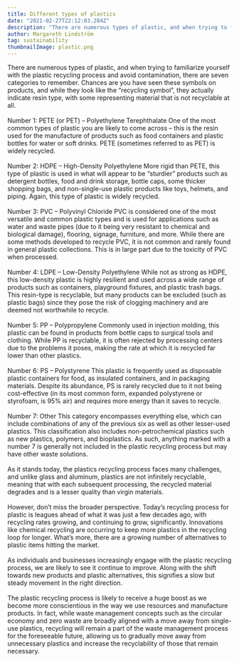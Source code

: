 ```yaml
---
title: Different types of plastics
date: "2021-02-27T22:12:03.284Z"
description: "There are numerous types of plastic, and when trying to familiarize yourself with the plastic recycling process and avoid contamination, there are seven categories to remember."
author: Margareth Lindström
tag: sustainability
thumbnailImage: plastic.png
---
```


There are numerous types of plastic, and when trying to familiarize yourself with the plastic recycling process and avoid contamination, there are seven categories to remember. Chances are you have seen these symbols on products, and while they look like the “recycling symbol”, they actually indicate resin type, with some representing material that is not recyclable at all. 
<br /><br/>
Number 1: PETE (or PET) – Polyethylene Terephthalate
One of the most common types of plastic you are likely to come across – this is the resin used for the manufacture of products such as food containers and plastic bottles for water or soft drinks. PETE (sometimes referred to as PET) is widely recycled.
<br /><br/>
Number 2: HDPE – High-Density Polyethylene
More rigid than PETE, this type of plastic is used in what will appear to be “sturdier” products such as detergent bottles, food and drink storage, bottle caps, some thicker shopping bags, and non-single-use plastic products like toys, helmets, and piping. Again, this type of plastic is widely recycled.
<br /><br/>
Number 3: PVC – Polyvinyl Chloride
PVC is considered one of the most versatile and common plastic types and is used for applications such as water and waste pipes (due to it being very resistant to chemical and biological damage), flooring, signage, furniture, and more. While there are some methods developed to recycle PVC, it is not common and rarely found in general plastic collections. This is in large part due to the toxicity of PVC when processed.
<br /><br/>
Number 4: LDPE – Low-Density Polyethylene
While not as strong as HDPE, this low-density plastic is highly resilient and used across a wide range of products such as containers, playground fixtures, and plastic trash bags. This resin-type is recyclable, but many products can be excluded (such as plastic bags) since they pose the risk of clogging machinery and are deemed not worthwhile to recycle.
<br /><br/>
Number 5: PP – Polypropylene
Commonly used in injection molding, this plastic can be found in products from bottle caps to surgical tools and clothing. While PP is recyclable, it is often rejected by processing centers due to the problems it poses, making the rate at which it is recycled far lower than other plastics.
<br /><br/>
Number 6: PS – Polystyrene
This plastic is frequently used as disposable plastic containers for food, as insulated containers, and in packaging materials. Despite its abundance, PS is rarely recycled due to it not being cost-effective (in its most common form, expanded polystyrene or styrofoam, is 95% air) and requires more energy than it saves to recycle.
<br /><br/>
Number 7: Other
This category encompasses everything else, which can include combinations of any of the previous six as well as other lesser-used plastics. This classification also includes non-petrochemical plastics such as new plastics, polymers, and bioplastics. As such, anything marked with a number 7 is generally not included in the plastic recycling process but may have other waste solutions.
<br /><br/>
As it stands today, the plastics recycling process faces many challenges, and unlike glass and aluminum, plastics are not infinitely recyclable, meaning that with each subsequent processing, the recycled material degrades and is a lesser quality than virgin materials.
<br /><br/>
However, don’t miss the broader perspective. Today’s recycling process for plastic is leagues ahead of what it was just a few decades ago, with recycling rates growing, and continuing to grow, significantly. Innovations like chemical recycling are occurring to keep more plastics in the recycling loop for longer. What’s more, there are a growing number of alternatives to plastic items hitting the market.
<br /><br/>
As individuals and businesses increasingly engage with the plastic recycling process, we are likely to see it continue to improve. Along with the shift towards new products and plastic alternatives, this signifies a slow but steady movement in the right direction.
<br /><br/>
The plastic recycling process is likely to receive a huge boost as we become more conscientious in the way we use resources and manufacture products. In fact, while waste management concepts such as the circular economy and zero waste are broadly aligned with a move away from single-use plastics, recycling will remain a part of the waste management process for the foreseeable future, allowing us to gradually move away from unnecessary plastics and increase the recyclability of those that remain necessary.